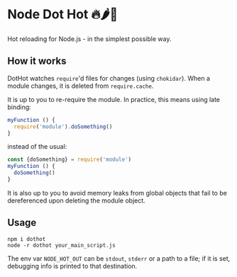 # Node Dot Hot 🔥🌶️🌋

Hot reloading for Node.js - in the simplest possible way.

## How it works
DotHot watches `require`'d files for changes (using `chokidar`).
When a module changes, it is deleted from `require.cache`.

It is up to you to re-require the module. In practice,
this means using late binding:

```js
myFunction () {
  require('module').doSomething()
}
```

instead of the usual:

```js
const {doSomething} = require('module')
myFunction () {
  doSomething()
}
```

It is also up to you to avoid memory leaks from global objects
that fail to be dereferenced upon deleting the module object.

## Usage

```
npm i dothot
node -r dothot your_main_script.js
```

The env var `NODE_HOT_OUT` can be `stdout`, `stderr` or a path to a file;
if it is set, debugging info is printed to that destination.
